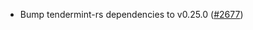 - Bump tendermint-rs dependencies to v0.25.0
  ([#2677](https://github.com/informalsystems/ibc-rs/issues/2677))